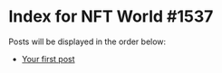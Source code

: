 # Index for NFT World #1537
Posts will be displayed in the order below:

- [Your first post](./001-first.md)

